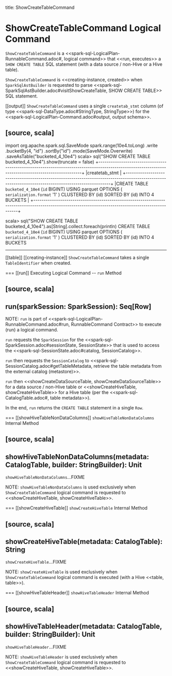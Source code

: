 title: ShowCreateTableCommand

# ShowCreateTableCommand Logical Command

`ShowCreateTableCommand` is a <<spark-sql-LogicalPlan-RunnableCommand.adoc#, logical command>> that <<run, executes>> a `SHOW CREATE TABLE` SQL statement (with a data source / non-Hive or a Hive table).

`ShowCreateTableCommand` is <<creating-instance, created>> when `SparkSqlAstBuilder` is requested to parse <<spark-sql-SparkSqlAstBuilder.adoc#visitShowCreateTable, SHOW CREATE TABLE>> SQL statement.

[[output]]
`ShowCreateTableCommand` uses a single `createtab_stmt` column (of type <<spark-sql-DataType.adoc#StringType, StringType>>) for the <<spark-sql-LogicalPlan-Command.adoc#output, output schema>>.

[source, scala]
----
import org.apache.spark.sql.SaveMode
spark.range(10e4.toLong)
  .write
  .bucketBy(4, "id")
  .sortBy("id")
  .mode(SaveMode.Overwrite)
  .saveAsTable("bucketed_4_10e4")
scala> sql("SHOW CREATE TABLE bucketed_4_10e4").show(truncate = false)
+----------------------------------------------------------------------------------------------------------------------------------------------------+
|createtab_stmt                                                                                                                                      |
+----------------------------------------------------------------------------------------------------------------------------------------------------+
|CREATE TABLE `bucketed_4_10e4` (`id` BIGINT)
USING parquet
OPTIONS (
  `serialization.format` '1'
)
CLUSTERED BY (id)
SORTED BY (id)
INTO 4 BUCKETS
|
+----------------------------------------------------------------------------------------------------------------------------------------------------+

scala> sql("SHOW CREATE TABLE bucketed_4_10e4").as[String].collect.foreach(println)
CREATE TABLE `bucketed_4_10e4` (`id` BIGINT)
USING parquet
OPTIONS (
  `serialization.format` '1'
)
CLUSTERED BY (id)
SORTED BY (id)
INTO 4 BUCKETS

----

[[table]]
[[creating-instance]]
`ShowCreateTableCommand` takes a single `TableIdentifier` when created.

=== [[run]] Executing Logical Command -- `run` Method

[source, scala]
----
run(sparkSession: SparkSession): Seq[Row]
----

NOTE: `run` is part of <<spark-sql-LogicalPlan-RunnableCommand.adoc#run, RunnableCommand Contract>> to execute (run) a logical command.

`run` requests the `SparkSession` for the <<spark-sql-SparkSession.adoc#sessionState, SessionState>> that is used to access the <<spark-sql-SessionState.adoc#catalog, SessionCatalog>>.

`run` then requests the `SessionCatalog` to <<spark-sql-SessionCatalog.adoc#getTableMetadata, retrieve the table metadata from the external catalog (metastore)>>.

`run` then <<showCreateDataSourceTable, showCreateDataSourceTable>> for a data source / non-Hive table or <<showCreateHiveTable, showCreateHiveTable>> for a Hive table (per the <<spark-sql-CatalogTable.adoc#, table metadata>>).

In the end, `run` returns the `CREATE TABLE` statement in a single `Row`.

=== [[showHiveTableNonDataColumns]] `showHiveTableNonDataColumns` Internal Method

[source, scala]
----
showHiveTableNonDataColumns(metadata: CatalogTable, builder: StringBuilder): Unit
----

`showHiveTableNonDataColumns`...FIXME

NOTE: `showHiveTableNonDataColumns` is used exclusively when `ShowCreateTableCommand` logical command is requested to <<showCreateHiveTable, showCreateHiveTable>>.

=== [[showCreateHiveTable]] `showCreateHiveTable` Internal Method

[source, scala]
----
showCreateHiveTable(metadata: CatalogTable): String
----

`showCreateHiveTable`...FIXME

NOTE: `showCreateHiveTable` is used exclusively when `ShowCreateTableCommand` logical command is executed (with a Hive <<table, table>>).

=== [[showHiveTableHeader]] `showHiveTableHeader` Internal Method

[source, scala]
----
showHiveTableHeader(metadata: CatalogTable, builder: StringBuilder): Unit
----

`showHiveTableHeader`...FIXME

NOTE: `showHiveTableHeader` is used exclusively when `ShowCreateTableCommand` logical command is requested to <<showCreateHiveTable, showCreateHiveTable>>.
